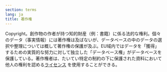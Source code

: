 ```yaml
---
section: terms
lang: ja
title: 著作権
---
```


Copyright。創作物の作者が持つ知的財産（例：書籍）に係る法的な権利。個々のデータ（事実情報）には著作権は及ばないが、データベースの中のデータの選択や整理については概して著作権の保護が及ぶ。EU域内ではデータを「獲得」するための実質的な努力に対して独立した「データベース権」がデータベースを保護している。著作権者は、たいてい特定の制約の下に保護された資料において他人の権利を認める[ライセンス](/glossary/ja/terms/licence/) を使用することができる。
